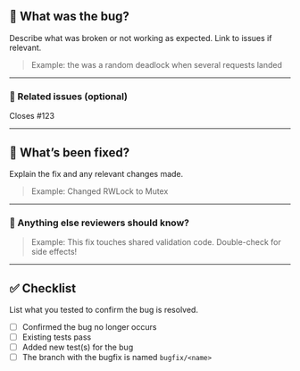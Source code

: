 ## 🧩 What was the bug?

Describe what was broken or not working as expected. Link to issues if relevant.

> Example: the was a random deadlock when several requests landed

---

### 📎 Related issues (optional)

Closes #123

---

## 🔧 What’s been fixed?

Explain the fix and any relevant changes made.

> Example: Changed RWLock to Mutex

---

### 💬 Anything else reviewers should know?

> Example: This fix touches shared validation code. Double-check for side effects!

---

## ✅ Checklist

List what you tested to confirm the bug is resolved.

- [ ] Confirmed the bug no longer occurs
- [ ] Existing tests pass
- [ ] Added new test(s) for the bug
- [ ] The branch with the bugfix is named `bugfix/<name>`

